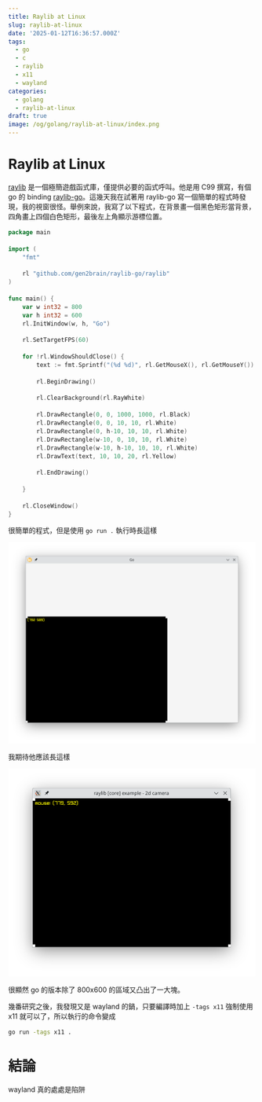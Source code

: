 ```yaml
---
title: Raylib at Linux
slug: raylib-at-linux
date: '2025-01-12T16:36:57.000Z'
tags:
  - go
  - c
  - raylib
  - x11
  - wayland
categories:
  - golang
  - raylib-at-linux
draft: true
image: /og/golang/raylib-at-linux/index.png
---
```


# Raylib at Linux

[raylib](https://www.raylib.com/) 是一個極簡遊戲函式庫，僅提供必要的函式呼叫。他是用 C99 撰寫，有個 go 的 binding [raylib-go](https://github.com/gen2brain/raylib-go)。這幾天我在試著用 raylib-go 寫一個簡單的程式時發現，我的視窗很怪。舉例來說，我寫了以下程式，在背景畫一個黑色矩形當背景，四角畫上四個白色矩形，最後左上角顯示游標位置。

```go
package main

import (
	"fmt"

	rl "github.com/gen2brain/raylib-go/raylib"
)

func main() {
	var w int32 = 800
	var h int32 = 600
	rl.InitWindow(w, h, "Go")

	rl.SetTargetFPS(60)

	for !rl.WindowShouldClose() {
		text := fmt.Sprintf("(%d %d)", rl.GetMouseX(), rl.GetMouseY())

		rl.BeginDrawing()

		rl.ClearBackground(rl.RayWhite)

		rl.DrawRectangle(0, 0, 1000, 1000, rl.Black)
		rl.DrawRectangle(0, 0, 10, 10, rl.White)
		rl.DrawRectangle(0, h-10, 10, 10, rl.White)
		rl.DrawRectangle(w-10, 0, 10, 10, rl.White)
		rl.DrawRectangle(w-10, h-10, 10, 10, rl.White)
		rl.DrawText(text, 10, 10, 20, rl.Yellow)

		rl.EndDrawing()

	}

	rl.CloseWindow()
}
```

很簡單的程式，但是使用 `go run .` 執行時長這樣

![main.go](go.png)

我期待他應該長這樣

![main.c](c.png)

很顯然 go 的版本除了 800x600 的區域又凸出了一大塊。

幾番研究之後，我發現又是 wayland 的鍋，只要編譯時加上 `-tags x11` 強制使用 x11 就可以了，所以執行的命令變成

```bash
go run -tags x11 .
```

# 結論
wayland 真的處處是陷阱
